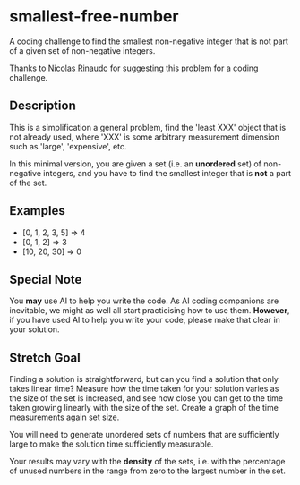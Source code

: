 # smallest-free-number
A coding challenge to find the smallest non-negative integer that is not part of a given set of non-negative integers.

Thanks to [Nicolas Rinaudo](https://github.com/abcoates/smallest-free-number.git) for suggesting this problem for a coding challenge.

## Description
This is a simplification a general problem, find the 'least XXX' object that is not already used, where 'XXX' is some arbitrary measurement dimension such as 'large', 'expensive', etc.

In this minimal version, you are given a set (i.e. an **unordered** set) of non-negative integers, and you have to find the smallest integer that is **not** a part of the set.

## Examples
 * \[0, 1, 2, 3, 5\] => 4
 * \[0, 1, 2\] => 3
 * \[10, 20, 30\] => 0

## Special Note
You **may** use AI to help you write the code.  As AI coding companions are inevitable, we might as well all start practicising how to use them.  **However**, if you have used AI to help you write your code, please make that clear in your solution.

## Stretch Goal
Finding a solution is straightforward, but can you find a solution that only takes linear time?  Measure how the time taken for your solution varies as the size of the set is increased, and see how close you can get to the time taken growing linearly with the size of the set.  Create a graph of the time measurements again set size.

You will need to generate unordered sets of numbers that are sufficiently large to make the solution time sufficiently measurable.

Your results may vary with the **density** of the sets, i.e. with the percentage of unused numbers in the range from zero to the largest number in the set.